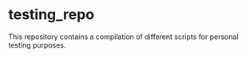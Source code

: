 # testing_repo
This repository contains a compilation of different scripts for personal testing purposes.

